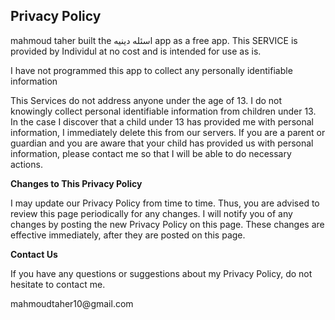 <html>
<body>
<h2>Privacy Policy</h2>
<p> mahmoud taher built the اسئله دينيه app as a free app. This SERVICE is provided by Individul at no cost and is intended
    for use as is.</p>

<p>I have not programmed this app to collect any personally identifiable information</p>
  

<p>This Services do not address anyone under the age of 13. I do not knowingly collect personal
    identifiable information from children under 13. In the case I discover that a child under 13
    has provided me with personal information, I immediately delete this from our servers. If you
    are a parent or guardian and you are aware that your child has provided us with personal
    information, please contact me so that I will be able to do necessary actions.</p>

<p><strong>Changes to This Privacy Policy</strong></p>
<p>I may update our Privacy Policy from time to time. Thus, you are advised to review this page
    periodically for any changes. I will notify you of any changes by posting the new Privacy Policy
    on this page. These changes are effective immediately, after they are posted on this page.</p>

<p><strong>Contact Us</strong></p>
<p>If you have any questions or suggestions about my Privacy Policy, do not hesitate to contact
    me.</p>
  <p> mahmoudtaher10@gmail.com
</body>
</html>

